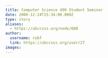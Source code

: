```yaml
---
title: Computer Science 490 Student Seminar 
date: 2006-12-24T15:34:00.000Z
type: story
aliases:
  - https://ubccsss.org/node/680
author:
  username: robf
  link: https://ubccsss.org/user/27
images:
---
```


